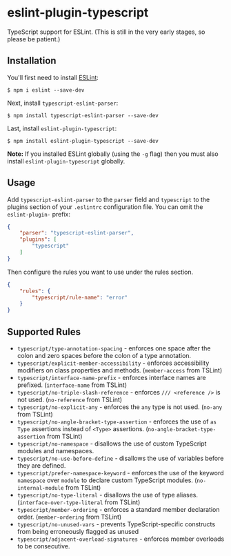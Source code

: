 # eslint-plugin-typescript

TypeScript support for ESLint. (This is still in the very early stages, so please be patient.)

## Installation

You'll first need to install [ESLint](http://eslint.org):

```
$ npm i eslint --save-dev
```

Next, install `typescript-eslint-parser`:

```
$ npm install typescript-eslint-parser --save-dev
```

Last, install `eslint-plugin-typescript`:

```
$ npm install eslint-plugin-typescript --save-dev
```

**Note:** If you installed ESLint globally (using the `-g` flag) then you must also install `eslint-plugin-typescript` globally.

## Usage

Add `typescript-eslint-parser` to the `parser` field and `typescript` to the plugins section of your `.eslintrc` configuration file. You can omit the `eslint-plugin-` prefix:

```json
{
    "parser": "typescript-eslint-parser",
    "plugins": [
        "typescript"
    ]
}
```

Then configure the rules you want to use under the rules section.

```json
{
    "rules": {
        "typescript/rule-name": "error"
    }
}
```

## Supported Rules

* `typescript/type-annotation-spacing` - enforces one space after the colon and zero spaces before the colon of a type annotation.
* `typescript/explicit-member-accessibility` - enforces accessibility modifiers on class properties and methods. (`member-access` from TSLint)
* `typescript/interface-name-prefix` - enforces interface names are prefixed. (`interface-name` from TSLint)
* `typescript/no-triple-slash-reference` - enforces `/// <reference />` is not used. (`no-reference` from TSLint)
* `typescript/no-explicit-any` - enforces the `any` type is not used. (`no-any` from TSLint)
* `typescript/no-angle-bracket-type-assertion` - enforces the use of `as Type` assertions instead of `<Type>` assertions. (`no-angle-bracket-type-assertion` from TSLint)
* `typescript/no-namespace` - disallows the use of custom TypeScript modules and namespaces.
* `typescript/no-use-before-define` - disallows the use of variables before they are defined.
* `typescript/prefer-namespace-keyword` - enforces the use of the keyword `namespace` over `module` to declare custom TypeScript modules. (`no-internal-module` from TSLint)
* `typescript/no-type-literal` - disallows the use of type aliases. (`interface-over-type-literal` from TSLint)
* `typescript/member-ordering` - enforces a standard member declaration order. (`member-ordering` from TSLint)
* `typescript/no-unused-vars` - prevents TypeScript-specific constructs from being erroneously flagged as unused
* `typescript/adjacent-overload-signatures` - enforces member overloads to be consecutive.
